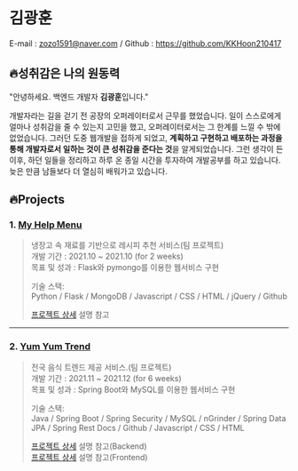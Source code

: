 # 김광훈

E-mail : zozo1591@naver.com  / Github : https://github.com/KKHoon210417

## 🔥성취감은 나의 원동력

"안녕하세요. 백엔드 개발자 **김광훈**입니다."<br>

개발자라는 길을 걷기 전 공장의 오퍼레이터로서 근무를 했었습니다. 일이 스스로에게 얼마나 성취감을 줄 수 있는지 고민을 했고, 오퍼레이터로서는 그 한계를 느낄 수 밖에 없었습니다. 그러던 도중 웹개발을 접하게 되었고, **계획하고 구현하고 배포하는 과정을 통해 개발자로서 일하는 것이 큰 성취감을 준다는 것**을 알게되었습니다. 그런 생각이 든 이후, 하던 일들을 정리하고 하루 온 종일 시간을 투자하여 개발공부를 하고 있습니다. 늦은 만큼 남들보다 더 열심히 배워가고 있습니다.

## 🔥Projects


### 1. [My Help Menu](https://github.com/KKHoon210417/help-my-menu)
> 냉장고 속 재료를 기반으로 레시피 추천 서비스(팀 프로젝트)<br>
> 개발 기간 : 2021.10 ~ 2021.10 (for 2 weeks)<br>
> 목표 및 성과 : Flask와 pymongo를 이용한 웹서비스 구현
> 
> 기술 스택:<br>
> Python / Flask / MongoDB / Javascript / CSS / HTML / jQuery / Github
> 
> [프로젝트 상세](https://github.com/KKHoon210417/help-my-menu) 설명 참고

<hr>

### 2. [Yum Yum Trend](https://github.com/KKHoon210417/backend)
> 전국 음식 트렌드 제공 서비스.(팀 프로젝트)<br>
> 개발 기간 : 2021.11 ~ 2021.12 (for 6 weeks)<br>
> 목표 및 성과 : Spring Boot와 MySQL를 이용한 웹서비스 구현
> 
> 기술 스택:<br>
> Java / Spring Boot / Spring Security / MySQL / nGrinder / Spring Data JPA / Spring Rest Docs / Github / Javascript / CSS / HTML
> 
> [프로젝트 상세](https://github.com/KKHoon210417/backend) 설명 참고(Backend)<br>
> [프로젝트 상세](https://github.com/KKHoon210417/frontend) 설명 참고(Frontend)
